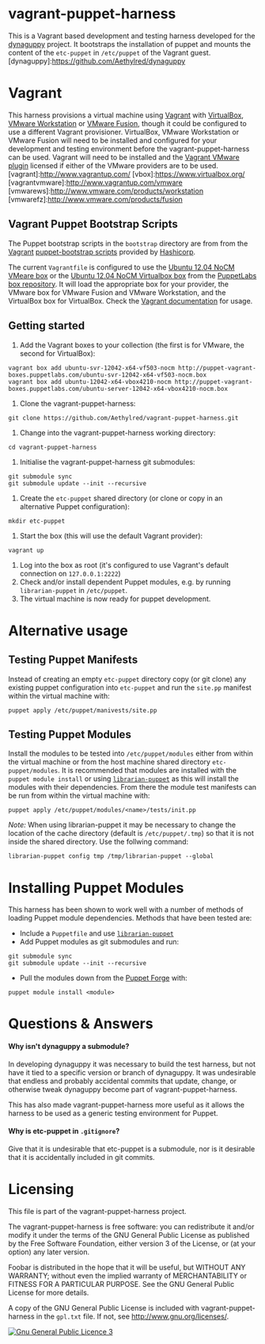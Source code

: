 # vagrant-puppet-harness

This is a Vagrant based development and testing harness developed for the [dynaguppy](dynaguppy) project. It bootstraps the installation of puppet and mounts the content of the `etc-puppet` in `/etc/puppet` of the Vagrant guest.
[dynaguppy]:https://github.com/Aethylred/dynaguppy

# Vagrant

This harness provisions a virtual machine using [Vagrant](vagrant) with [VirtualBox](vbox), [VMware Workstation](vmwarews) or [VMware Fusion](vmwarefz), though it could be configured to use a different Vagrant provisioner. VirtualBox, VMware Workstation or VMware Fusion will need to be installed and configured for your development and testing environment before the vagrant-puppet-harness can be used. Vagrant will need to be installed and the [Vagrant VMware plugin](vagrantvmware) licensed if either of the VMware providers are to be used.
[vagrant]:http://www.vagrantup.com/
[vbox]:https://www.virtualbox.org/
[vagrantvmware]:http://www.vagrantup.com/vmware
[vmwarews]:http://www.vmware.com/products/workstation
[vmwarefz]:http://www.vmware.com/products/fusion

## Vagrant Puppet Bootstrap Scripts

The Puppet bootstrap scripts in the `bootstrap` directory are from from the [Vagrant](vagrant) [puppet-bootstrap scripts](https://github.com/hashicorp/puppet-bootstrap) provided by [Hashicorp](http://www.hashicorp.com/).

The current `Vagrantfile` is configured to use the [Ubuntu 12.04 NoCM VMeare box](http://puppet-vagrant-boxes.puppetlabs.com/ubuntu-svr-12042-x64-vf503-nocm.box) or the [Ubuntu 12.04 NoCM Virtualbox box](http://puppet-vagrant-boxes.puppetlabs.com/ubuntu-server-12042-x64-vbox4210-nocm.box) from the [PuppetLabs box repository](http://puppet-vagrant-boxes.puppetlabs.com/). It will load the appropriate box for your provider, the VMware box for VMware Fusion and VMware Workstation, and the VirtualBox box for VirtualBox. Check the [Vagrant documentation](http://docs.vagrantup.com/v2/providers/basic_usage.html) for usage.

## Getting started

1. Add the Vagrant boxes to your collection (the first is for VMware, the second for VirtualBox):  
```
vagrant box add ubuntu-svr-12042-x64-vf503-nocm http://puppet-vagrant-boxes.puppetlabs.com/ubuntu-svr-12042-x64-vf503-nocm.box
vagrant box add ubuntu-12042-x64-vbox4210-nocm http://puppet-vagrant-boxes.puppetlabs.com/ubuntu-server-12042-x64-vbox4210-nocm.box
```
1. Clone the vagrant-puppet-harness:  
```
git clone https://github.com/Aethylred/vagrant-puppet-harness.git
```
1. Change into the vagrant-puppet-harness working directory:  
```
cd vagrant-puppet-harness
``` 
1. Initialise the vagrant-puppet-harness git submodules:  
```
git submodule sync
git submodule update --init --recursive
```
1. Create the `etc-puppet` shared directory (or clone or copy in an alternative Puppet configuration):
```
mkdir etc-puppet
```
1. Start the box (this will use the default Vagrant provider):  
```
vagrant up
```
1. Log into the box as root (it's configured to use Vagrant's default connection on `127.0.0.1:2222`)
1. Check and/or install dependent Puppet modules, e.g. by running `librarian-puppet` in `/etc/puppet`.
1. The virtual machine is now ready for puppet development.

# Alternative usage

## Testing Puppet Manifests
Instead of creating an empty `etc-puppet` directory copy (or git clone) any existing puppet configuration into `etc-puppet` and run the `site.pp` manifest within the virtual machine with:  
```
puppet apply /etc/puppet/manivests/site.pp
```

## Testing Puppet Modules
Install the modules to be tested into `/etc/puppet/modules` either from within the virtual machine or from the host machine shared directory `etc-puppet/modules`. It is recommended that modules are installed with the `puppet module install` or using [`librarian-puppet`](https://github.com/rodjek/librarian-puppet) as this will install the modules with their dependencies. From there the module test manifests can be run from within the virtual machine with:  
```
puppet apply /etc/puppet/modules/<name>/tests/init.pp
```

*Note:* When using librarian-puppet it may be necessary to change the location of the cache directory (default is `/etc/puppet/.tmp`) so that it is not inside the shared directory. Use the follwing command:  
```
librarian-puppet config tmp /tmp/librarian-puppet --global
```

# Installing Puppet Modules

This harness has been shown to work well with a number of methods of loading Puppet module dependencies. Methods that have been tested are:

* Include a `Puppetfile` and use [`librarian-puppet`](https://github.com/rodjek/librarian-puppet)
* Add Puppet modules as git submodules and run:  
```
git submodule sync
git submodule update --init --recursive
```
* Pull the modules down from the [Puppet Forge](http://forge.puppetlabs.com/) with:  
```
puppet module install <module>
```

# Questions & Answers

#### Why isn't dynaguppy a submodule?

In developing dynaguppy it was necessary to build the test harness, but not have it tied to a specific version or branch of dynaguppy. It was undesirable that endless and probably accidental commits that update, change, or otherwise tweak dynaguppy become part of vagrant-puppet-harness.

This has also made vagrant-puppet-harness more useful as it allows the harness to be used as a generic testing environment for Puppet.

#### Why is etc-puppet in `.gitignore`?

Give that it is undesirable that etc-puppet is a submodule, nor is it desirable that it is accidentally included in git commits.

# Licensing

This file is part of the vagrant-puppet-harness project.

The vagrant-puppet-harness is free software: you can redistribute it and/or modify it under the terms of the GNU General Public License as published by the Free Software Foundation, either version 3 of the License, or (at your option) any later version.

Foobar is distributed in the hope that it will be useful, but WITHOUT ANY WARRANTY; without even the implied warranty of MERCHANTABILITY or FITNESS FOR A PARTICULAR PURPOSE. See the GNU General Public License for more details.

A copy of the GNU General Public License is included with vagrant-puppet-harness in the `gpl.txt` file.  If not, see <http://www.gnu.org/licenses/>.

<a rel="license" href="http://www.gnu.org/licenses/"><img alt="Gnu General Public Licence 3" style="border-width:0" src="http://www.gnu.org/graphics/gplv3-88x31.png" /></a>
